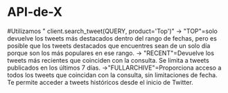 # API-de-X

#Utilizamos " client.search_tweet(QUERY, product='Top')" 
-> "TOP"=solo devuelve los tweets más destacados dentro del rango de fechas, 
            pero es posible que los tweets destacados que encuentres sean de un solo día porque son los más populares en ese rango.
-> "RECENT"=Devuelve los tweets más recientes que coinciden con la consulta. Se limita a 
            tweets publicados en los últimos 7 días.
->"FULLARCHIVE"=Proporciona acceso a todos los tweets que coincidan con la consulta, sin 
                limitaciones de fecha. Te permite acceder a tweets históricos desde el inicio de Twitter.